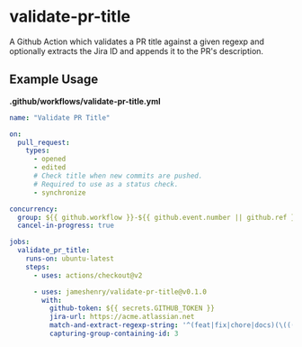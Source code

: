 # validate-pr-title

A Github Action which validates a PR title against a given regexp and optionally extracts the Jira ID and appends it to the PR's description.

## Example Usage

**.github/workflows/validate-pr-title.yml**

<!-- start example-usage -->

```yaml
name: "Validate PR Title"

on:
  pull_request:
    types:
      - opened
      - edited
      # Check title when new commits are pushed.
      # Required to use as a status check.
      - synchronize

concurrency:
  group: ${{ github.workflow }}-${{ github.event.number || github.ref }}
  cancel-in-progress: true

jobs:
  validate_pr_title:
    runs-on: ubuntu-latest
    steps:
      - uses: actions/checkout@v2

      - uses: jameshenry/validate-pr-title@v0.1.0
        with:
          github-token: ${{ secrets.GITHUB_TOKEN }}
          jira-url: https://acme.atlassian.net
          match-and-extract-regexp-string: '^(feat|fix|chore|docs)(\(((FOO|BAR)-\d+)\))?:\s.+$'
          capturing-group-containing-id: 3
```

<!-- end example-usage -->
